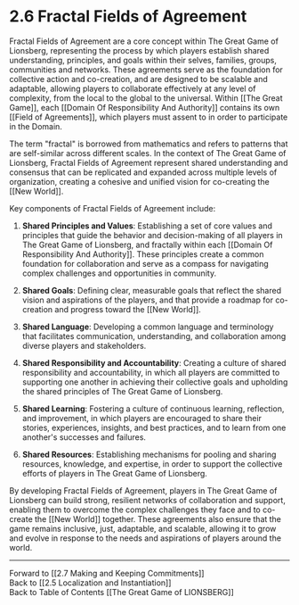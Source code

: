 # 2.6 Fractal Fields of Agreement

Fractal Fields of Agreement are a core concept within The Great Game of Lionsberg, representing the process by which players establish shared understanding, principles, and goals within their selves, families, groups, communities and networks. These agreements serve as the foundation for collective action and co-creation, and are designed to be scalable and adaptable, allowing players to collaborate effectively at any level of complexity, from the local to the global to the universal. Within [[The Great Game]], each [[Domain Of Responsibility And Authority]] contains its own [[Field of Agreements]], which players must assent to in order to participate in the Domain. 

The term "fractal" is borrowed from mathematics and refers to patterns that are self-similar across different scales. In the context of The Great Game of Lionsberg, Fractal Fields of Agreement represent shared understanding and consensus that can be replicated and expanded across multiple levels of organization, creating a cohesive and unified vision for co-creating the [[New World]].

Key components of Fractal Fields of Agreement include:

1.  **Shared Principles and Values**: Establishing a set of core values and principles that guide the behavior and decision-making of all players in The Great Game of Lionsberg, and fractally within each [[Domain Of Responsibility And Authority]]. These principles create a common foundation for collaboration and serve as a compass for navigating complex challenges and opportunities in community. 
    
2.  **Shared Goals**: Defining clear, measurable goals that reflect the shared vision and aspirations of the players, and that provide a roadmap for co-creation and progress toward the [[New World]].
    
3.  **Shared Language**: Developing a common language and terminology that facilitates communication, understanding, and collaboration among diverse players and stakeholders.
    
4.  **Shared Responsibility and Accountability**: Creating a culture of shared responsibility and accountability, in which all players are committed to supporting one another in achieving their collective goals and upholding the shared principles of The Great Game of Lionsberg.
    
5.  **Shared Learning**: Fostering a culture of continuous learning, reflection, and improvement, in which players are encouraged to share their stories, experiences, insights, and best practices, and to learn from one another's successes and failures.
    
6.  **Shared Resources**: Establishing mechanisms for pooling and sharing resources, knowledge, and expertise, in order to support the collective efforts of players in The Great Game of Lionsberg.
    

By developing Fractal Fields of Agreement, players in The Great Game of Lionsberg can build strong, resilient networks of collaboration and support, enabling them to overcome the complex challenges they face and to co-create the [[New World]] together. These agreements also ensure that the game remains inclusive, just, adaptable, and scalable, allowing it to grow and evolve in response to the needs and aspirations of players around the world.

____

Forward to [[2.7 Making and Keeping Commitments]]    
Back to [[2.5 Localization and Instantiation]]  
Back to Table of Contents [[The Great Game of LIONSBERG]]  